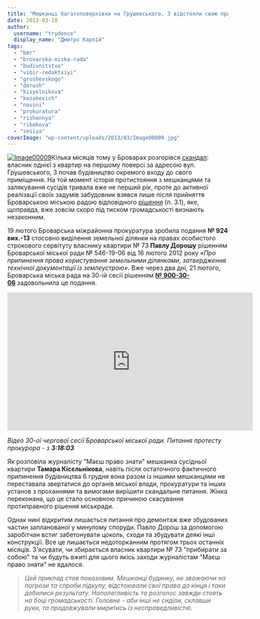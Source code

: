```yaml
---
title: "Мешканці багатоповерхівки на Грушевського, 3 відстояли свою прибудинкову територію"
date: 2013-03-18
author: 
  username: "trydence"
  display_name: "Дмитро Карпій"
tags: 
  - "bmr"
  - "brovarska-miska-rada"
  - "budivnitstvo"
  - "vibir-redaktsiyi"
  - "grushevskogo"
  - "dorosh"
  - "kisyelnikova"
  - "kozakevich"
  - "novini"
  - "prokuratura"
  - "rishennya"
  - "ribakova"
  - "sesiya"
coverImage: "wp-content/uploads/2013/03/Image00009.jpg"
---
```


[![Image00009](https://mpz.brovary.org/wp-content/uploads/2013/03/Image00009.jpg)](https://mpz.brovary.org/wp-content/uploads/2013/03/Image00009.jpg)Кілька місяців тому у Броварах розгорівся [скандал](https://mpz.brovary.org/nezakonne-budivnitstvo-na-grushevskogo-3-prizupinene-zabudovnik-ne-zdayetsya/): власник однієї з квартир на першому поверсі за адресою вул. Грушевського, 3 почав будівництво окремого входу до свого приміщення. На той момент історія протистояння з мешканцями та залякування сусідів тривала вже не перший рік, проте до активної реалізації своїх задумів забудовник взявся лише після прийняття Броварською міською радою відповідного [рішення](http://docs.pravo-znaty.org.ua/p727/16.02.2012/546-19-06) (п. 3.1), яке, щоправда, вже зовсім скоро під тиском громадськості визнають незаконним.

19 лютого Броварська міжрайонна прокуратура зробила подання **№ 924 вих.-13** стосовно виділення земельної ділянки на правах особистого строкового сервітуту власнику квартири № 73 **Павлу Дорошу** рішенням Броварської міської ради № 546-19-06 від 16 лютого 2012 року _«Про припинення права користування земельними ділянками, затвердження технічної документації із землеустрою»_. Вже через два дні, 21 лютого, Броварська міська рада на 30-ій сесії рішенням **[№ 900-30-06](http://docs.pravo-znaty.org.ua/p6813/21.02.2013/900-30-06)** задовольнила це подання.

<iframe src="http://www.youtube.com/embed/Iu9nhyxuvz0" height="315" width="560" allowfullscreen frameborder="0"></iframe>

_Відео 30-ої чергової сесії Броварської міської ради. Питання протесту прокурора - з **3:18:03**_

Як розповіла журналісту "Маєш право знати" мешканка сусідньої квартири **Тамара Кісєльнікова**, навіть після остаточного фактичного припинення будівництва 6 грудня вона разом із іншими мешканцями не переставала звертатися до органів міської влади, прокуратури та інших установ з проханнями та вимогами вирішити скандальне питання. Жінка переконана, що це стало основною причиною скасування протиправного рішення міськради.

Однак нині відкритим лишається питання про демонтаж вже збудованих частин запланованої у минулому споруди. Павло Дорош за допомогою заробітчан встиг забетонувати цоколь, сходи та збудувати деякі інші конструкції. Все це лишається недоторканним протягом трьох останніх місяців. З'ясувати, чи збирається власник квартири № 73 "прибирати за собою" та чи будуть вжиті для цього якісь заходи журналістам "Маєш право знати" не вдалося.

> _Цей приклад став показовим. Мешканці будинку, не зважаючи на погрози та спроби підкупу, відстоювали свої права до кінця і таки добилися результату. Наполегливість та розголос завжди стоять на боці громадськості. Головне - аби інші не сиділи, склавши руки, та продовжували миритись із несправедливістю._
